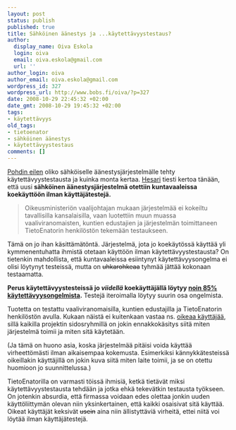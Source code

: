 ```yaml
---
layout: post
status: publish
published: true
title: Sähköinen äänestys ja ...käytettävyystestaus?
author:
  display_name: Oiva Eskola
  login: oiva
  email: oiva.eskola@gmail.com
  url: ''
author_login: oiva
author_email: oiva.eskola@gmail.com
wordpress_id: 327
wordpress_url: http://www.bobs.fi/oiva/?p=327
date: 2008-10-29 22:45:32 +02:00
date_gmt: 2008-10-29 19:45:32 +02:00
tags:
- käytettävyys
old_tags:
- tietoenator
- sähköinen äänestys
- käytettävyystestaus
comments: []
---
```

<p><a title="Sähköisen äänestyksen käytettävyys&hellip; mikä on käytettävyys?" href="http://oivaeskola.fi/2008/10/28/sahkoisen-aanestyksen-kaytettavyys-mika-on-kaytettavyys/">Pohdin eilen</a> oliko sähköiselle äänestysjärjestelmälle tehty käytettävyystestausta ja kuinka monta kertaa. <a title="HS: Sähköistä äänestystä ei testattu ulkopuolisilla" href="http://www.hs.fi/politiikka/artikkeli/S%C3%A4hk%C3%B6ist%C3%A4+%C3%A4%C3%A4nestyst%C3%A4+ei+testattu+ulkopuolisilla/1135240638305">Hesari</a> tiesti kertoa tänään, että uusi <strong>sähköinen äänestysjärjestelmä otettiin kuntavaaleissa koekäyttöön ilman käyttäjätestejä.</strong></p>
<blockquote><p>Oikeusministeriön vaalijohtajan mukaan järjestelmää ei kokeiltu tavallisilla kansalaisilla, vaan luotettiin muun muassa vaaliviranomaisten, kuntien edustajien ja järjestelmän toimittaneen TietoEnatorin henkilöstön tekemään testaukseen.</p></blockquote>
<p>Tämä on jo ihan käsittämätöntä. Järjestelmä, jota jo koekäytössä käyttää yli kymmenentuhatta ihmistä otetaan käyttöön ilman käytettävyystestausta? On tietenkin mahdollista, että kuntavaaleissa esiintynyt käytettävyysongelma ei olisi löytynyt testeissä, mutta on <span style="text-decoration: line-through;">uhkarohkeaa</span> tyhmää jättää kokonaan testaamatta.</p>
<p><strong>Perus käytettävyystesteissä jo <em>viidellä</em> koekäyttäjällä löytyy <a title="Usability testing with 5 users" href="http://www.useit.com/alertbox/20000319.html">noin 85% käytettävyysongelmista</a>.</strong> Testejä iteroimalla löytyy suurin osa ongelmista.</p>
<p>Tuotetta on testattu vaaliviranomaisilla, kuntien edustajilla ja TietoEnatorin henkilöstön avulla. Kukaan näistä ei kuitenkaan vastaa ns. <a title="Usability Test: Want valuable feedback? Recruit real user for testing" href="http://agilenature.com/2008/05/08/usability-test-want-valuable-feedback-recruit-real-user-for-testing/">oikeaa käyttäjää</a>, sillä kaikilla projektin sidosryhmillä on jokin ennakkokäsitys siitä miten järjestelmä toimii ja miten sitä käytetään.</p>
<p>(Ja tämä on huono asia, koska järjestelmää pitäisi voida käyttää virheettömästi ilman aikaisempaa kokemusta. Esimerkiksi kännykkätesteissä oikeillakin käyttäjillä on jokin kuva siitä miten laite toimii, ja se on otettu huomioon jo suunnittelussa.)</p>
<p>TietoEnatorilla on varmasti töissä ihmisiä, ketkä tietävät miksi käytettävyystestausta tehdään ja jotka ehkä tekevätkin testausta työkseen. On jotenkin absurdia, että firmassa voidaan edes olettaa jonkin uuden käyttöliittymän olevan niin yksinkertainen, että kaikki osaisivat sitä käyttää. Oikeat käyttäjät keksivät <span style="text-decoration: line-through;">usein</span> aina niin ällistyttäviä virheitä, ettei niitä voi löytää ilman käyttäjätestejä.</p>
